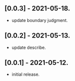 ## [0.0.3] - 2021-05-18.

* update boundary judgment.
## [0.0.2] - 2021-05-13.

* update describe.
## [0.0.1] - 2021-05-12.

* initial release.

